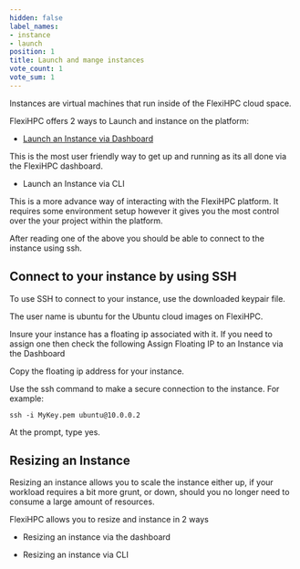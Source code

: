 ```yaml
---
hidden: false
label_names:
- instance
- launch
position: 1
title: Launch and mange instances
vote_count: 1
vote_sum: 1
---
```


Instances are virtual machines that run inside of the FlexiHPC cloud space.

FlexiHPC offers 2 ways to Launch and instance on the platform:

- [Launch an Instance via Dashboard](launch-an-instance-via-dashboard.md)

This is the most user friendly way to get up and running as its all done via the FlexiHPC dashboard. 

- Launch an Instance via CLI

This is a more advance way of interacting with the FlexiHPC platform. It requires some environment setup however it gives you the most control over the your project within the platform.

After reading one of the above you should be able to connect to the instance using ssh.

## Connect to your instance by using SSH
To use SSH to connect to your instance, use the downloaded keypair file.

The user name is ubuntu for the Ubuntu cloud images on FlexiHPC.

Insure your instance has a floating ip associated with it. If you need to assign one then check the following Assign Floating IP to an Instance via the Dashboard

Copy the floating ip address for your instance.

Use the ssh command to make a secure connection to the instance. For example:
```
ssh -i MyKey.pem ubuntu@10.0.0.2
```
At the prompt, type yes.

## Resizing an Instance

Resizing an instance allows you to scale the instance either up, if your workload requires a bit more grunt, or down, should you no longer need to consume a large amount of resources.

FlexiHPC allows you to resize and instance in 2 ways

- Resizing an instance via the dashboard

- Resizing an instance via CLI